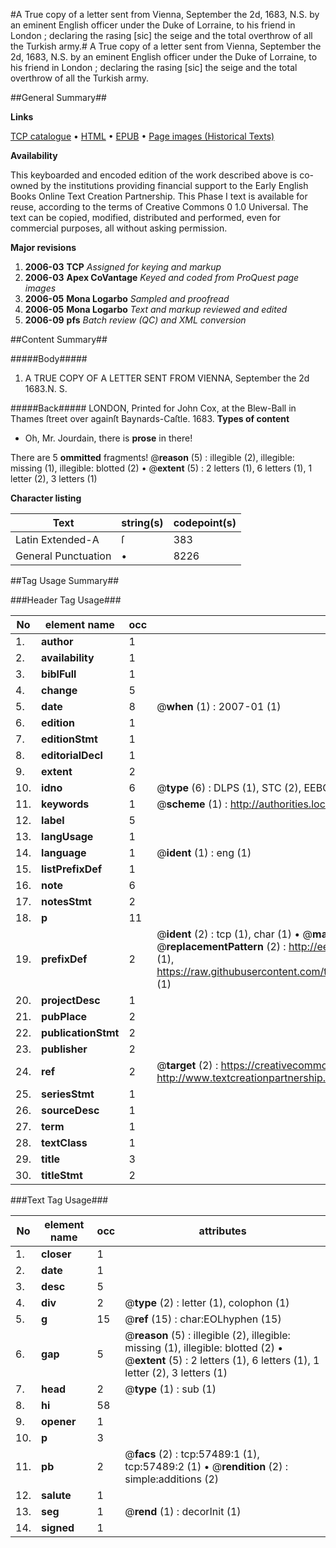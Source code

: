 #A True copy of a letter sent from Vienna, September the 2d, 1683, N.S. by an eminent English officer under the Duke of Lorraine, to his friend in London ; declaring the rasing [sic] the seige and the total overthrow of all the Turkish army.#
A True copy of a letter sent from Vienna, September the 2d, 1683, N.S. by an eminent English officer under the Duke of Lorraine, to his friend in London ; declaring the rasing [sic] the seige and the total overthrow of all the Turkish army.

##General Summary##

**Links**

[TCP catalogue](http://www.ota.ox.ac.uk/tcp/)  • 
[HTML](http://tei.it.ox.ac.uk/tcp/Texts-HTML/free/A27/A27746.html)  • 
[EPUB](http://tei.it.ox.ac.uk/tcp/Texts-EPUB/free/A27/A27746.epub) • 
[Page images (Historical Texts)](https://data.historicaltexts.jisc.ac.uk/view?pubId=eebo-12256015e&pageId=eebo-12256015e-57489-1)

**Availability**

This keyboarded and encoded edition of the
	       work described above is co-owned by the institutions
	       providing financial support to the Early English Books
	       Online Text Creation Partnership. This Phase I text is
	       available for reuse, according to the terms of Creative
	       Commons 0 1.0 Universal. The text can be copied,
	       modified, distributed and performed, even for
	       commercial purposes, all without asking permission.

**Major revisions**

1. __2006-03__ __TCP__ *Assigned for keying and markup*
1. __2006-03__ __Apex CoVantage__ *Keyed and coded from ProQuest page images*
1. __2006-05__ __Mona Logarbo__ *Sampled and proofread*
1. __2006-05__ __Mona Logarbo__ *Text and markup reviewed and edited*
1. __2006-09__ __pfs__ *Batch review (QC) and XML conversion*

##Content Summary##

#####Body#####

1. A TRUE COPY OF A LETTER SENT FROM VIENNA, September the 2d 1683.N. S.

#####Back#####
LONDON, Printed for John Cox, at the Blew-Ball in Thames ſtreet over againſt Baynards-Caſtle. 1683.
**Types of content**

  * Oh, Mr. Jourdain, there is **prose** in there!

There are 5 **ommitted** fragments! 
 @__reason__ (5) : illegible (2), illegible: missing (1), illegible: blotted (2)  •  @__extent__ (5) : 2 letters (1), 6 letters (1), 1 letter (2), 3 letters (1)

**Character listing**


|Text|string(s)|codepoint(s)|
|---|---|---|
|Latin Extended-A|ſ|383|
|General Punctuation|•|8226|

##Tag Usage Summary##

###Header Tag Usage###

|No|element name|occ|attributes|
|---|---|---|---|
|1.|__author__|1||
|2.|__availability__|1||
|3.|__biblFull__|1||
|4.|__change__|5||
|5.|__date__|8| @__when__ (1) : 2007-01 (1)|
|6.|__edition__|1||
|7.|__editionStmt__|1||
|8.|__editorialDecl__|1||
|9.|__extent__|2||
|10.|__idno__|6| @__type__ (6) : DLPS (1), STC (2), EEBO-CITATION (1), OCLC (1), VID (1)|
|11.|__keywords__|1| @__scheme__ (1) : http://authorities.loc.gov/ (1)|
|12.|__label__|5||
|13.|__langUsage__|1||
|14.|__language__|1| @__ident__ (1) : eng (1)|
|15.|__listPrefixDef__|1||
|16.|__note__|6||
|17.|__notesStmt__|2||
|18.|__p__|11||
|19.|__prefixDef__|2| @__ident__ (2) : tcp (1), char (1)  •  @__matchPattern__ (2) : ([0-9\-]+):([0-9IVX]+) (1), (.+) (1)  •  @__replacementPattern__ (2) : http://eebo.chadwyck.com/downloadtiff?vid=$1&page=$2 (1), https://raw.githubusercontent.com/textcreationpartnership/Texts/master/tcpchars.xml#$1 (1)|
|20.|__projectDesc__|1||
|21.|__pubPlace__|2||
|22.|__publicationStmt__|2||
|23.|__publisher__|2||
|24.|__ref__|2| @__target__ (2) : https://creativecommons.org/publicdomain/zero/1.0/ (1), http://www.textcreationpartnership.org/docs/. (1)|
|25.|__seriesStmt__|1||
|26.|__sourceDesc__|1||
|27.|__term__|1||
|28.|__textClass__|1||
|29.|__title__|3||
|30.|__titleStmt__|2||


###Text Tag Usage###

|No|element name|occ|attributes|
|---|---|---|---|
|1.|__closer__|1||
|2.|__date__|1||
|3.|__desc__|5||
|4.|__div__|2| @__type__ (2) : letter (1), colophon (1)|
|5.|__g__|15| @__ref__ (15) : char:EOLhyphen (15)|
|6.|__gap__|5| @__reason__ (5) : illegible (2), illegible: missing (1), illegible: blotted (2)  •  @__extent__ (5) : 2 letters (1), 6 letters (1), 1 letter (2), 3 letters (1)|
|7.|__head__|2| @__type__ (1) : sub (1)|
|8.|__hi__|58||
|9.|__opener__|1||
|10.|__p__|3||
|11.|__pb__|2| @__facs__ (2) : tcp:57489:1 (1), tcp:57489:2 (1)  •  @__rendition__ (2) : simple:additions (2)|
|12.|__salute__|1||
|13.|__seg__|1| @__rend__ (1) : decorInit (1)|
|14.|__signed__|1||
